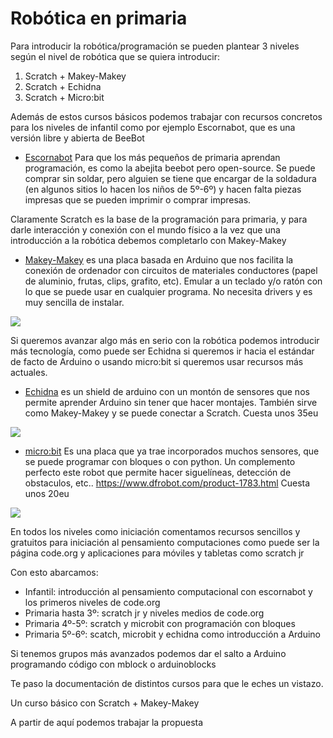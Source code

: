 
# Robótica en primaria


Para introducir la robótica/programación se pueden plantear 3 niveles según el nivel de robótica que se quiera introducir:

1. Scratch + Makey-Makey
2. Scratch + Echidna
3. Scratch + Micro:bit

Además de estos cursos básicos podemos trabajar con recursos concretos para los niveles de infantil como por ejemplo Escornabot, que es una versión libre y abierta de BeeBot

* [Escornabot](https://escornabot.com/web/es) Para que los más pequeños de primaria aprendan  programación, es como la abejita beebot pero open-source. Se puede comprar sin soldar, pero alguien se tiene que encargar de la soldadura (en algunos sitios lo hacen los niños de 5º-6º) y hacen falta piezas impresas que se pueden imprimir o comprar impresas.

Claramente Scratch es la base de la programación para primaria, y para darle interacción y conexión con el mundo físico a la vez que una introducción a la robótica debemos completarlo con Makey-Makey

* [Makey-Makey](https://makeymakey.com/) es una placa basada en Arduino que nos facilita la conexión de ordenador con circuitos de materiales conductores (papel de aluminio, frutas, clips, grafito, etc). Emular a un teclado y/o ratón con lo que se puede usar en cualquier programa. No necesita drivers y es muy sencilla de instalar.


![](https://s3.amazonaws.com/ArchiveImages/SLJ/2015/04/SLJ1504-TK-Makey_Bannanas.jpg)

Si queremos avanzar algo más en serio con la robótica podemos introducir más tecnología, como puede ser Echidna si queremos ir hacia el estándar de facto de Arduino o usando micro:bit si queremos usar recursos más actuales.

* [Echidna](http://echidna.es/) es un shield de arduino con un montón de sensores que nos permite aprender Arduino sin tener que hacer montajes. También sirve como Makey-Makey y se puede conectar a Scratch. Cuesta unos 35eu

![](http://echidna.es/wp-content/uploads/2017/11/echidnashield.png?w=300)

* [micro:bit](https://microbit.org/es/code/) Es una placa que ya trae incorporados muchos sensores, que se puede programar con bloques o con python. Un complemento perfecto este robot que permite hacer siguelíneas, detección de obstaculos, etc.. https://www.dfrobot.com/product-1783.html Cuesta unos 20eu

![](https://microbit.org/images/beating-heart.gif)

En todos los niveles como iniciación comentamos recursos sencillos y gratuitos para iniciación al pensamiento computaciones como puede ser la página code.org y aplicaciones para móviles y tabletas como scratch jr

Con esto abarcamos:
* Infantil: introducción al pensamiento computacional con escornabot y los primeros niveles de  code.org
* Primaria hasta 3º: scratch jr y niveles medios de code.org
* Primaria 4º-5º: scratch y microbit con programación con bloques
* Primaria 5º-6º: scatch, microbit y echidna como introducción a Arduino

Si tenemos grupos más avanzados podemos dar el salto a Arduino programando código con mblock o arduinoblocks

Te paso la documentación de distintos cursos para que le eches un vistazo.

Un curso básico con Scratch + Makey-Makey

A partir de aquí podemos trabajar la propuesta
